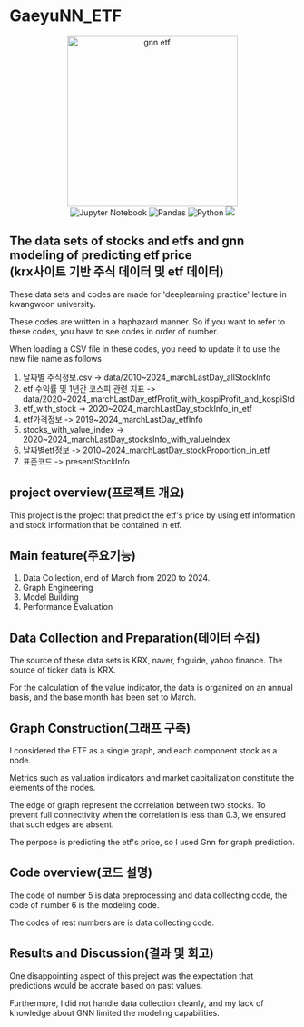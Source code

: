 # GaeyuNN_ETF

<div style="text-align: center;">
    <img src="https://github.com/simjaeyoun/GaeyuNN_ETF/assets/104803819/9447cffe-a348-46f1-8a3a-f0b579873807" alt="gnn etf" width = 300/>
</div>

<div style="text-align: center;">
    <img src="https://img.shields.io/badge/jupyter-%23FA0F00.svg?style=for-the-badge&logo=jupyter&logoColor=white" alt="Jupyter Notebook"/>
    <img src="https://img.shields.io/badge/pandas-%23150458.svg?style=for-the-badge&logo=pandas&logoColor=white" alt="Pandas"/>
    <img src="https://img.shields.io/badge/python-3670A0?style=for-the-badge&logo=python&logoColor=ffdd54" alt="Python"/>
    <img src = "https://img.shields.io/badge/PyTorch-%23EE4C2C.svg?style=for-the-badge&logo=PyTorch&logoColor=white"/>
</div>


## The data sets of stocks and etfs and gnn modeling of predicting etf price<br>(krx사이트 기반 주식 데이터 및 etf 데이터)
These data sets and codes are made for 'deeplearning practice' lecture in kwangwoon university.

These codes are written in a haphazard manner. So if you want to refer to these codes, you have to see codes in order of number.

When loading a CSV file in these codes, you need to update it to use the new file name as follows <br>

1. 날짜별 주식정보.csv -> data/2010~2024_marchLastDay_allStockInfo
2. etf 수익률 및 1년간 코스피 관련 지표 -> data/2020~2024_marchLastDay_etfProfit_with_kospiProfit_and_kospiStd <br>
3. etf_with_stock -> 2020~2024_marchLastDay_stockInfo_in_etf <br>
4. etf가격정보 -> 2019~2024_marchLastDay_etfInfo <br>
5. stocks_with_value_index -> 2020~2024_marchLastDay_stocksInfo_with_valueIndex <br>
6. 날짜별etf정보 -> 2010~2024_marchLastDay_stockProportion_in_etf <br>
7. 표준코드 -> presentStockInfo <br>


## project overview(프로젝트 개요)
This project is the project that predict the etf's price by using etf information and stock information that be contained in etf.


## Main feature(주요기능)
1. Data Collection, end of March from 2020 to 2024.
2. Graph Engineering
3. Model Building
4. Performance Evaluation

## Data Collection and Preparation(데이터 수집)

The source of these data sets is KRX, naver, fnguide, yahoo finance. The source of ticker data is KRX.

For the calculation of the value indicator, the data is organized on an annual basis, and the base month has been set to March.

## Graph Construction(그래프 구축)

I considered the ETF as a single graph, and each component stock as a node.

Metrics such as valuation indicators and market capitalization constitute the elements of the nodes.

The edge of graph represent the correlation between two stocks. To prevent full connectivity when the correlation is less than 0.3, we ensured that such edges are absent.

The perpose is predicting the etf's price, so I used Gnn for graph prediction.

## Code overview(코드 설명)

The code of number 5 is data preprocessing and data collecting code, the code of number 6 is the modeling code.

The codes of rest numbers are is data collecting code.

## Results and Discussion(결과 및 회고)

One disappointing aspect of this preject was the expectation that predictions would be accrate based on past values.

Furthermore, I did not handle data collection cleanly, and my lack of knowledge about GNN limited the modeling capabilities.
